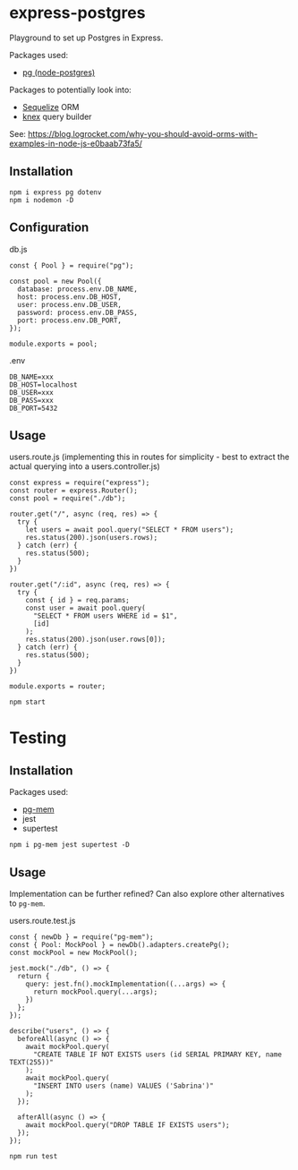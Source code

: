 # express-postgres

Playground to set up Postgres in Express.

Packages used:
- [pg (node-postgres)](https://www.npmjs.com/package/pg)

Packages to potentially look into:
- [Sequelize](https://sequelize.org/) ORM
- [knex](https://github.com/knex/knex) query builder

See: https://blog.logrocket.com/why-you-should-avoid-orms-with-examples-in-node-js-e0baab73fa5/

## Installation

```
npm i express pg dotenv
npm i nodemon -D
```

## Configuration

db.js
```
const { Pool } = require("pg");

const pool = new Pool({
  database: process.env.DB_NAME,
  host: process.env.DB_HOST,
  user: process.env.DB_USER,
  password: process.env.DB_PASS,
  port: process.env.DB_PORT,
});

module.exports = pool;
```

.env
```
DB_NAME=xxx
DB_HOST=localhost
DB_USER=xxx
DB_PASS=xxx
DB_PORT=5432
```

## Usage

users.route.js (implementing this in routes for simplicity - best to extract the actual querying into a users.controller.js)
```
const express = require("express");
const router = express.Router();
const pool = require("./db"); 

router.get("/", async (req, res) => {
  try {
    let users = await pool.query("SELECT * FROM users"); 
    res.status(200).json(users.rows); 
  } catch (err) {
    res.status(500);
  }
})

router.get("/:id", async (req, res) => {
  try {
    const { id } = req.params;
    const user = await pool.query(
      "SELECT * FROM users WHERE id = $1",
      [id]
    ); 
    res.status(200).json(user.rows[0]);
  } catch (err) {
    res.status(500);
  }
})

module.exports = router;
```

`npm start`

# Testing

## Installation

Packages used:
- [pg-mem](https://www.npmjs.com/package/pg-mem)
- jest
- supertest

```
npm i pg-mem jest supertest -D 
```

## Usage

Implementation can be further refined? Can also explore other alternatives to `pg-mem`.

users.route.test.js
```
const { newDb } = require("pg-mem");
const { Pool: MockPool } = newDb().adapters.createPg();
const mockPool = new MockPool();

jest.mock("./db", () => {
  return {
    query: jest.fn().mockImplementation((...args) => {
      return mockPool.query(...args);
    })
  }; 
});

describe("users", () => {
  beforeAll(async () => {
    await mockPool.query(
      "CREATE TABLE IF NOT EXISTS users (id SERIAL PRIMARY KEY, name TEXT(255))"
    ); 
    await mockPool.query(
      "INSERT INTO users (name) VALUES ('Sabrina')"
    ); 
  });

  afterAll(async () => {
    await mockPool.query("DROP TABLE IF EXISTS users");
  });
});
```

`npm run test`

